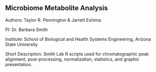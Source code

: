 ## Microbiome Metabolite Analysis


Authors: Taylor R. Pennington & Jarrett Eshima


PI: Dr. Barbara Smith


Institute: School of Biological and Health Systems Engineering, Arizona State University


Short Description: Smith Lab R scripts used for chromatographic peak alignment, post-processing, normalization, statistics, and graphic presentation. 

